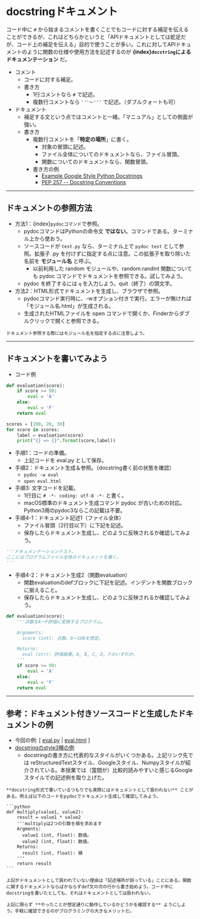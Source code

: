 # docstringドキュメント
コード中に ``#`` から始まるコメントを書くことでもコードに対する補足を伝えることができるが、これはどちらかというと「APIドキュメントとしては蛇足だが、コード上の補足を伝える」目的で使うことが多い。これに対してAPIドキュメントのように関数の仕様や使用方法を記述するのが **{index}`docstring`によるドキュメンテーション** だ。

- コメント
  - コードに対する補足。
  - 書き方
    - 1行コメントなら ``#`` で記述。
    - 複数行コメントなら ``'''〜'''`` で記述。（ダブルクォートも可）
- ドキュメント
  - 補足する文という点ではコメントと一緒。「マニュアル」としての側面が強い。
  - 書き方
    - 複数行コメントを「**特定の場所**」に書く。
      - 対象の冒頭に記述。
      - ファイル全体についてのドキュメントなら、ファイル冒頭。
      - 関数についてのドキュメントなら、関数冒頭。
    - 書き方の例
      - [Example Google Style Python Docstrings](http://sphinxcontrib-napoleon.readthedocs.io/en/latest/example_google.html)
      - [PEP 257 -- Docstring Conventions](https://www.python.org/dev/peps/pep-0257/)

---
## ドキュメントの参照方法
- 方法1：{index}`pydocコマンド`で参照。
  - pydocコマンドはPythonの命令文 **ではない**。コマンドである。ターミナル上から使おう。
  - ソースコードが ``test.py`` なら、ターミナル上で ``pydoc test`` として参照。拡張子 .py を付けずに指定する点に注意。この拡張子を取り除いた名前を **モジュール名** と呼ぶ。
    - 以前利用した random モジュールや、random.randint 関数についても pydoc コマンドでドキュメントを参照できる。試してみよう。
  - pydoc を終了するには ``q`` を入力しよう。quit（終了）の頭文字。
- 方法2：HTML形式でドキュメントを生成し、ブラウザで参照。
  - pydocコマンド実行時に、-wオプション付きで実行。エラーが無ければ「モジュール名.html」が生成される。
  - 生成されたHTMLファイルを open コマンドで開くか、Finderからダブルクリックで開くと参照できる。

```{note}
ドキュメント参照する際にはモジュール名を指定する点に注意しよう。
```

---
## ドキュメントを書いてみよう
- コード例

```Python
def evaluation(score):
    if score >= 90:
        eval = 'A'
    else:
        eval = 'F'
    return eval

scores = [100, 20, 30]
for score in scores:
    label = evaluation(score)
    print("{} => {}".format(score,label))
```

- 手順1：コードの準備。
  - 上記コードを eval.py として保存。
- 手順2：ドキュメント生成＆参照。（docstring書く前の状態を確認）
  - ``pydoc -w eval``
  - ``open eval.html``
- 手順3: 文字コードを記載。
  - 1行目に ``# -*- coding: utf-8 -*-`` と書く。
  - macOS標準のドキュメント生成コマンド pydoc が古いための対応。Python3用のpydoc3ならこの記載は不要。
- 手順4-1：ドキュメント記述1（ファイル全体）
  - ファイル冒頭（2行目以下）に下記を記述。
  - 保存したらドキュメント生成し、どのように反映されるか確認してみよう。

```Python
'''ドキュメンテーションテスト。
ここにはプログラムファイル全体のドキュメントを書く。
'''
```

- 手順4-2：ドキュメント生成2（関数evaluation）
  - 関数evaluationのdefブロックに下記を記述。インデントを関数ブロックに揃えること。
  - 保存したらドキュメント生成し、どのように反映されるか確認してみよう。

```Python
def evaluation(score):
    '''点数をA〜F評価に変換するプログラム。

    Arguments:
      score (int): 点数。0〜100を想定。

    Returns:
      eval (str): 評価結果。A, B, C, D, Fのいずれか。
    '''
    if score >= 90:
        eval = 'A'
    else:
        eval = 'F'
    return eval
```

---
## 参考：ドキュメント付きソースコードと生成したドキュメントの例
- 今回の例: [ <a href="./samples/eval.py" target="_blank">eval.py</a> | <a href="./samples/eval.html" target="_blank">eval.html</a> ]
- [docstringのstyle3種の例](https://qiita.com/yokoc1322/items/ebf25c9cb779ff5ebc9c)
  - docstringの書き方に代表的なスタイルがいくつかある。上記リンク先では reStructuredTextスタイル、Googleスタイル、Numpyスタイルが紹介されている。本授業では（當間が）比較的読みやすいと感じるGoogleスタイルでの記述例を取り上げた。

````{warning}
**docstring形式で書いているつもりでも実際にはドキュメントとして扱われない** ことがある。例えば以下のコードをpydocでドキュメント生成して確認してみよう。

```python
def multiply(value1, value2):
    result = value1 * value2
    '''multiplyは2つの引数を積を求めます
    Argments:
      value1 (int, float): 数値。
      value2 (int, float): 数値。
    Returns:
      result (int, float): 積
    '''
    return result
```

上記がドキュメントとして扱われていない理由は「記述場所が誤っている」ことにある。関数に関するドキュメントならばかならずdef文の次の行から書き始めよう。コード中にdocstringを書いたとしても、それはドキュメントとしては扱われない。
````

```{note}
上記に限らず **やったことが想定通りに動作しているかどうかを確認する** ようにしよう。手軽に確認できるのがプログラミングの大きなメリットだ。
```
